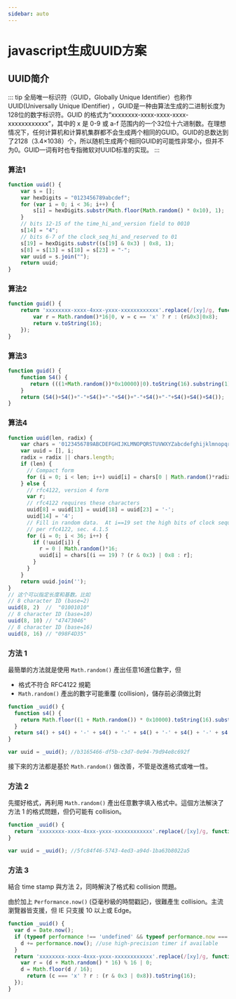 ```yaml
---
sidebar: auto
---
```

# javascript生成UUID方案

## UUID简介

::: tip
全局唯一标识符（GUID，Globally Unique Identifier）也称作 UUID(Universally Unique IDentifier) ，GUID是一种由算法生成的二进制长度为128位的数字标识符。GUID 的格式为“xxxxxxxx-xxxx-xxxx-xxxx-xxxxxxxxxxxx”，其中的 x 是 0-9 或 a-f 范围内的一个32位十六进制数。在理想情况下，任何计算机和计算机集群都不会生成两个相同的GUID。GUID的总数达到了2128（3.4×1038）个，所以随机生成两个相同GUID的可能性非常小，但并不为0。GUID一词有时也专指微软对UUID标准的实现。
:::

### 算法1

```js
function uuid() {
    var s = [];
    var hexDigits = "0123456789abcdef";
    for (var i = 0; i < 36; i++) {
        s[i] = hexDigits.substr(Math.floor(Math.random() * 0x10), 1);
    }
    // bits 12-15 of the time_hi_and_version field to 0010
    s[14] = "4";
    // bits 6-7 of the clock_seq_hi_and_reserved to 01
    s[19] = hexDigits.substr((s[19] & 0x3) | 0x8, 1);
    s[8] = s[13] = s[18] = s[23] = "-";
    var uuid = s.join("");
    return uuid;
}
```

### 算法2

```js
function guid() {
    return 'xxxxxxxx-xxxx-4xxx-yxxx-xxxxxxxxxxxx'.replace(/[xy]/g, function(c) {
        var r = Math.random()*16|0, v = c == 'x' ? r : (r&0x3|0x8);
        return v.toString(16);
    });
}
```

### 算法3

```js
function guid() {
    function S4() {
       return (((1+Math.random())*0x10000)|0).toString(16).substring(1);
    }
    return (S4()+S4()+"-"+S4()+"-"+S4()+"-"+S4()+"-"+S4()+S4()+S4());
}
```

### 算法4

```js
function uuid(len, radix) {
    var chars = '0123456789ABCDEFGHIJKLMNOPQRSTUVWXYZabcdefghijklmnopqrstuvwxyz'.split('');
    var uuid = [], i;
    radix = radix || chars.length;
    if (len) {
      // Compact form
      for (i = 0; i < len; i++) uuid[i] = chars[0 | Math.random()*radix];
    } else {
      // rfc4122, version 4 form
      var r;
      // rfc4122 requires these characters
      uuid[8] = uuid[13] = uuid[18] = uuid[23] = '-';
      uuid[14] = '4';
      // Fill in random data.  At i==19 set the high bits of clock sequence as
      // per rfc4122, sec. 4.1.5
      for (i = 0; i < 36; i++) {
        if (!uuid[i]) {
          r = 0 | Math.random()*16;
          uuid[i] = chars[(i == 19) ? (r & 0x3) | 0x8 : r];
        }
      }
    }
    return uuid.join('');
}
// 这个可以指定长度和基数。比如
// 8 character ID (base=2)
uuid(8, 2)  //  "01001010"
// 8 character ID (base=10)
uuid(8, 10) // "47473046"
// 8 character ID (base=16)
uuid(8, 16) // "098F4D35"
```

### 方法 1

最簡單的方法就是使用 `Math.random()` 產出任意16進位數字，但

- 格式不符合 RFC4122 規範
- `Math.random()` 產出的數字可能重覆 (collision)，儲存前必須做比對

```javascript
function _uuid() {
  function s4() {
    return Math.floor((1 + Math.random()) * 0x10000).toString(16).substring(1);
  }
  return s4() + s4() + '-' + s4() + '-' + s4() + '-' + s4() + '-' + s4() + s4() + s4();
}

var uuid = _uuid(); //b3165466-df5b-c3d7-0e94-79d94e8c692f
```

接下來的方法都是基於 `Math.random()` 做改善，不管是改進格式或唯一性。

### 方法 2

先擺好格式，再利用 `Math.random()` 產出任意數字填入格式中。這個方法解決了方法 1 的格式問題，但仍可能有 collision。

```javascript
function _uuid() {
  return 'xxxxxxxx-xxxx-4xxx-yxxx-xxxxxxxxxxxx'.replace(/[xy]/g, function(c) {var r = Math.random()*16|0,v=c=='x'?r:r&0x3|0x8;return v.toString(16);});
}

var uuid = _uuid(); //5fc84f46-5743-4ed3-a94d-1ba63b8022a5
```

### 方法 3

結合 time stamp 與方法 2，同時解決了格式和 collision 問題。

由於加上 `Performance.now()` (亞毫秒級的時間戳記)，很難產生 collision。主流瀏覽器皆支援，但 IE 只支援 10 以上或 Edge。

```javascript
function _uuid() {
  var d = Date.now();
  if (typeof performance !== 'undefined' && typeof performance.now === 'function'){
    d += performance.now(); //use high-precision timer if available
  }
  return 'xxxxxxxx-xxxx-4xxx-yxxx-xxxxxxxxxxxx'.replace(/[xy]/g, function (c) {
    var r = (d + Math.random() * 16) % 16 | 0;
    d = Math.floor(d / 16);
      return (c === 'x' ? r : (r & 0x3 | 0x8)).toString(16);
  });
}
```
